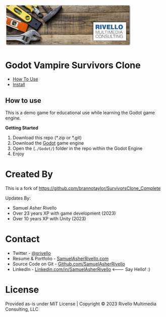 <img width = "400" src="https://raw.githubusercontent.com/SamuelAsherRivello/rmc-core/main/RMC%20Core/Documentation~/com.rmc_namespace_logo.png" />

# Godot Vampire Survivors Clone

- [How To Use](#how-to-use)
- [Install](#install)


<!-- toc -->

## How to use

This is a demo game for educational use while learning the Godot game engine.

**Getting Started**
1. Download this repo (*.zip or *.git)
1. Download the [Godot](https://godotengine.org/) game engine
1. Open the (`./Godot/`) folder in the repo within the Godot Engine 
1. Enjoy


Created By
=============

This is a fork of https://github.com/brannotaylor/SurvivorsClone_Complete

Updates By:

- Samuel Asher Rivello 
- Over 23 years XP with game development (2023)
- Over 10 years XP with Unity (2023)

Contact
=============

- Twitter - <a href="https://twitter.com/srivello/">@srivello</a>
- Resume & Portfolio - <a href="http://www.SamuelAsherRivello.com">SamuelAsherRivello.com</a>
- Source Code on Git - <a href="https://github.com/SamuelAsherRivello/">Github.com/SamuelAsherRivello</a>
- LinkedIn - <a href="https://Linkedin.com/in/SamuelAsherRivello">Linkedin.com/in/SamuelAsherRivello</a> <--- Say Hello! :)

License
=============

Provided as-is under MIT License | Copyright © 2023 Rivello Multimedia Consulting, LLC




